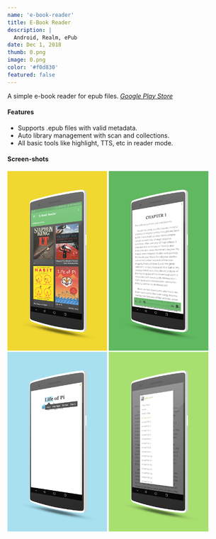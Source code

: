 ```yaml
---
name: 'e-book-reader'
title: E-Book Reader
description: |
  Android, Realm, ePub 
date: Dec 1, 2018
thumb: 0.png
image: 0.png
color: '#f0d830'
featured: false
---
```


A simple e-book reader for epub files.
*[Google Play Store](https://play.google.com/store/apps/details?id=com.ilusons.ebr)*

#### Features

- Supports .epub files with valid metadata.
- Auto library management with scan and collections.
- All basic tools like highlight, TTS, etc in reader mode.

#### Screen-shots

[<img src="0.png" width="225">](0.png)
[<img src="1.png" width="225">](1.png)
[<img src="2.png" width="225">](2.png)
[<img src="3.png" width="225">](3.png)